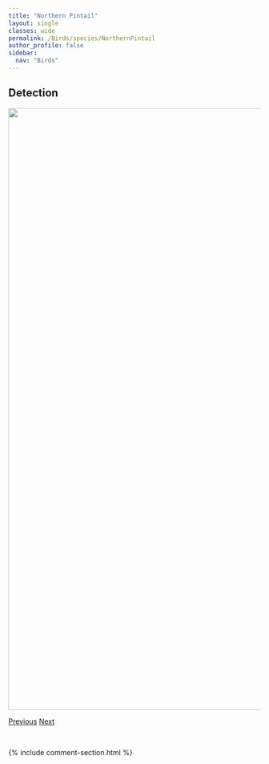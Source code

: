```yaml
---
title: "Northern Pintail"
layout: single
classes: wide
permalink: /Birds/species/NorthernPintail
author_profile: false
sidebar:
  nav: "Birds"
---
```


<h2>Detection</h2>

<a href="https://drive.google.com/uc?export=view&id=15nD6gYqVSbEcJxDVbN0HaTgeaOLOPLRK">
<img src="https://drive.google.com/uc?export=view&id=15nD6gYqVSbEcJxDVbN0HaTgeaOLOPLRK" height = "1200" width = "800">
</a>


<a href="/DevelopmentWebsite/Birds/species/NorthernGoshawk" class="pagination--pager" title="Accipiter gentilis">Previous</a> <a href="/DevelopmentWebsite/Birds/species/NorthernPygmyOwl" class="pagination--pager" title="Glaucidium gnoma">Next</a>

<p>&nbsp;</p>

{% include comment-section.html %}
